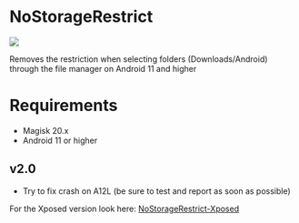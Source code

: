# NoStorageRestrict

![](https://i.imgur.com/Z7VH0Li.jpg)

Removes the restriction when selecting folders (Downloads/Android) through the file manager on Android 11 and higher

# Requirements
- Magisk 20.x
- Android 11 or higher

## v2.0
- Try to fix crash on A12L (be sure to test and report as soon as possible) 

For the Xposed version look here:
[NoStorageRestrict-Xposed](https://github.com/Xposed-Modules-Repo/com.github.dan.nostoragerestrict)
